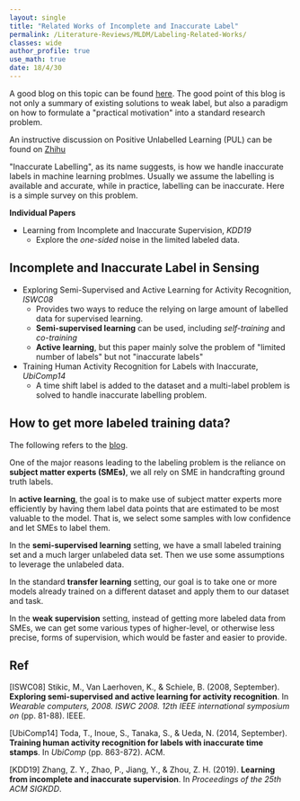 ```yaml
---
layout: single
title: "Related Works of Incomplete and Inaccurate Label"
permalink: /Literature-Reviews/MLDM/Labeling-Related-Works/
classes: wide
author_profile: true
use_math: true
date: 18/4/30
---
```


A good blog on this topic can be found [here](https://hazyresearch.github.io/snorkel/blog/ws_blog_post.html). The good point of this blog is not only a summary of existing solutions to weak label, but also a paradigm on how to formulate a "practical motivation" into a standard research problem.

An instructive discussion on Positive Unlabelled Learning (PUL) can be found on [Zhihu](https://www.zhihu.com/question/286851129)

"Inaccurate Labelling", as its name suggests, is how we handle inaccurate labels in machine learning problmes. Usually we assume the labelling is available and accurate, while in practice, labelling can be inaccurate. Here is a simple survey on this problem.

**Individual Papers**

* Learning from Incomplete and Inaccurate Supervision, *KDD19*
  * Explore the *one-sided* noise in the limited labeled data.

## Incomplete and Inaccurate Label in Sensing

* Exploring Semi-Supervised and Active Learning for Activity Recognition, *ISWC08*
  * Provides two ways to reduce the relying on large amount of labelled data for supervised learning.
  * **Semi-supervised learning** can be used, including *self-training* and *co-training*
  * **Active learning**, but this paper mainly solve the problem of "limited number of  labels" but not "inaccurate labels"
* Training Human Activity Recognition for Labels with Inaccurate, *UbiComp14*
  * A time shift label is added to the dataset and a multi-label problem is solved to handle inaccurate labelling problem.



## How to get more labeled training data?

The following refers to the [blog](https://hazyresearch.github.io/snorkel/blog/ws_blog_post.html).

One of the major reasons leading to the labeling problem is the reliance on **subject matter experts (SMEs)**, we all rely on SME in handcrafting ground truth labels.

In **active learning**, the goal is to make use of subject matter experts more efficiently by having them label data points that are estimated to be most valuable to the model. That is, we select some samples with low confidence and let SMEs to label them.

In the **semi-supervised learning** setting, we have a small labeled training set and a much larger unlabeled data set. Then we use some assumptions to leverage the unlabeled data.

In the standard **transfer learning** setting, our goal is to take one or more models already trained on a different dataset and apply them to our dataset and task.

In the **weak supervision** setting, instead of getting more labeled data from SMEs, we can get some various types of higher-level, or otherwise less precise, forms of supervision, which would be faster and easier to provide.


## Ref

[ISWC08] Stikic, M., Van Laerhoven, K., & Schiele, B. (2008, September). **Exploring semi-supervised and active learning for activity recognition**. In *Wearable computers, 2008. ISWC 2008. 12th IEEE international symposium on* (pp. 81-88). IEEE.

[UbiComp14] Toda, T., Inoue, S., Tanaka, S., & Ueda, N. (2014, September). **Training human activity recognition for labels with inaccurate time stamps**. In *UbiComp* (pp. 863-872). ACM.

[KDD19] Zhang, Z. Y., Zhao, P., Jiang, Y., & Zhou, Z. H. (2019). **Learning from incomplete and inaccurate supervision**. In *Proceedings of the 25th ACM SIGKDD*.



